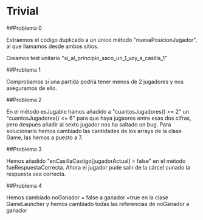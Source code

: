 # Trivial

##Problema 0

Extraemos el código duplicado a un único método "nuevaPosicionJugador", al que llamamos desde ambos sitios.

Creamos test unitario "si_al_principio_saco_un_1_voy_a_casilla_1"

##Problema 1

Comprobamos si una partida podría tener menos de 2 jugadores y nos aseguramos de ello.

##Problema 2

En el método esJugable hamos añadido a "cuantosJugadores() >= 2" un "cuantosJugadores() <= 6" para que haya jugaores entre esas dos cifras, pero despues añadir al sexto jugador nos ha saltado un bug. Para solucionarlo hemos cambiado las cantidades de los arrays de la clase Game, las hemos a puesto a 7. 

##Problema 3

Hemos añadido "enCasillaCastigo[jugadorActual] = false" en el método fueRespuestaCorrecta. Ahora el jugador pude salir de la cárcel cunado la respuesta sea correcta.

##Problema 4

Hemos cambiado noGanador = false a ganador =true en la clase GameLauncher y hemos cambiado todas las referencias de noGanador a ganador